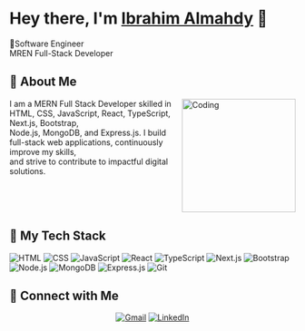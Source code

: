 # Hey there, I'm [Ibrahim Almahdy](https://ibrahimalmahdy.vercel.app/) 👋

💼Software Engineer <br/>
  MREN Full-Stack Developer


## 🚀 About Me

<img align="right" src="https://media.giphy.com/media/qgQUggAC3Pfv687qPC/giphy.gif" width="200" alt="Coding" />


I am a MERN Full Stack Developer skilled in HTML, CSS, JavaScript, React, TypeScript, Next.js, Bootstrap, <br/> Node.js, MongoDB, and Express.js.
I build full-stack web applications, continuously improve my skills, <br/> and strive to contribute to impactful digital solutions.




<br clear="right"/>

## 🔧 My Tech Stack

![HTML](https://img.shields.io/badge/HTML5-E34F26?logo=html5&logoColor=white)
![CSS](https://img.shields.io/badge/CSS3-1572B6?logo=css3&logoColor=white)
![JavaScript](https://img.shields.io/badge/JavaScript-F7DF1E?logo=javascript&logoColor=black)
![React](https://img.shields.io/badge/React-61DAFB?logo=react&logoColor=black)
![TypeScript](https://img.shields.io/badge/TypeScript-3178C6?logo=typescript&logoColor=white)
![Next.js](https://img.shields.io/badge/Next.js-black?logo=next.js&logoColor=white)
![Bootstrap](https://img.shields.io/badge/Bootstrap-7952B3?logo=bootstrap&logoColor=white)
![Node.js](https://img.shields.io/badge/Node.js-339933?logo=node.js&logoColor=white)
![MongoDB](https://img.shields.io/badge/MongoDB-47A248?logo=mongodb&logoColor=white)
![Express.js](https://img.shields.io/badge/Express.js-000000?logo=express&logoColor=white)
![Git](https://img.shields.io/badge/Git-F05032?logo=git&logoColor=white)




## 🔗 Connect with Me  

<div align="center">

[![Gmail](https://img.shields.io/badge/Gmail-D14836?style=for-the-badge&logo=gmail&logoColor=white)](mailto:ibrahim.almahdy.contact@gmail.com)
[![LinkedIn](https://img.shields.io/badge/LinkedIn-0077B5?style=for-the-badge&logo=linkedin&logoColor=white)](https://www.linkedin.com/in/ibrahim-almahdy-eng/)

</div>

